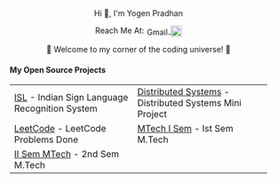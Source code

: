 <div align="center" style="background-image: url('https://gist.github.com/brettlangdon/85942af486eb79118467#file-1804270-jpg'); background-size: cover; background-position: center; padding: 20px;">
    <p>Hi 👋, I'm Yogen Pradhan</p>
    <p>Reach Me At: 
        <a href="mailto:pradhanyogen63@gmail.com" title="Email">
            <img alt="Gmail" src="https://img.shields.io/badge/Gmail-D14836?style=for-the-badge&logo=gmail&logoColor=white" height="15" width="40" align="center"/>
        </a>
        <a href="https://www.linkedin.com/in/yogen-pradhan-a461aa1b4">
            <img alt="LinkedIn" title="LinkedIn" src="https://i.imgur.com/yRpa1dQ.png" height="20" align="center" />
        </a>
    </p>
    <p>🌟 Welcome to my corner of the coding universe! 🌟</p>
    <h4 align="left">My Open Source Projects</h4>
    <table align="center">
        <tr>
            <td><a href="https://github.com/ypradhan222/Indian-Sign-Language-Recognition-System">ISL</a> - Indian Sign Language Recognition System</td>
            <td><a href="https://github.com/ypradhan222/Distributed-MiniProject">Distributed Systems</a> - Distributed Systems Mini Project</td>
        </tr>
        <tr>
            <td><a href="https://github.com/ypradhan222/LeetCode-Problems-Solved">LeetCode</a> - LeetCode Problems Done</td>
            <td><a href="https://github.com/ypradhan222/mtech_code">MTech I Sem</a> - Ist Sem M.Tech</td>
        </tr>
        <tr>
            <td><a href="https://github.com/ypradhan222/II-Sem">II Sem MTech</a> - 2nd Sem M.Tech</td>
        </tr>
    </table>
</div>


